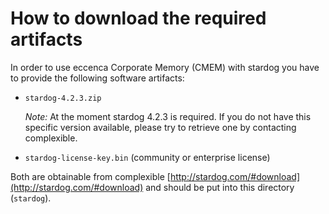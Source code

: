 # How to download the required artifacts

In order to use eccenca Corporate Memory (CMEM) with stardog you have to provide the following software artifacts:

-   `stardog-4.2.3.zip`

    *Note:* At the moment stardog 4.2.3 is required. If you do not have this specific version available, please try to retrieve one by contacting complexible.

-   `stardog-license-key.bin` (community or enterprise license)

Both are obtainable from complexible [http://stardog.com/#download](http://stardog.com/#download) and should be put into this directory (`stardog`).
